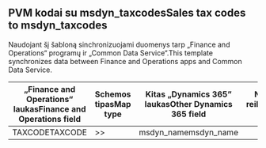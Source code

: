 ## <a name="sales-tax-codes-to-msdyn_taxcodes"></a><span data-ttu-id="c4c22-101">PVM kodai su msdyn_taxcodes</span><span class="sxs-lookup"><span data-stu-id="c4c22-101">Sales tax codes to msdyn_taxcodes</span></span>

<span data-ttu-id="c4c22-102">Naudojant šį šabloną sinchronizuojami duomenys tarp „Finance and Operations“ programų ir „Common Data Service“.</span><span class="sxs-lookup"><span data-stu-id="c4c22-102">This template synchronizes data between Finance and Operations apps and Common Data Service.</span></span>

<span data-ttu-id="c4c22-103">„Finance and Operations“ laukas</span><span class="sxs-lookup"><span data-stu-id="c4c22-103">Finance and Operations field</span></span> | <span data-ttu-id="c4c22-104">Schemos tipas</span><span class="sxs-lookup"><span data-stu-id="c4c22-104">Map type</span></span> | <span data-ttu-id="c4c22-105">Kitas „Dynamics 365” laukas</span><span class="sxs-lookup"><span data-stu-id="c4c22-105">Other Dynamics 365 field</span></span> | <span data-ttu-id="c4c22-106">Numatytoji reikšmė</span><span class="sxs-lookup"><span data-stu-id="c4c22-106">Default value</span></span>
---|---|---|---
<span data-ttu-id="c4c22-107">TAXCODE</span><span class="sxs-lookup"><span data-stu-id="c4c22-107">TAXCODE</span></span> | >> | <span data-ttu-id="c4c22-108">msdyn_name</span><span class="sxs-lookup"><span data-stu-id="c4c22-108">msdyn_name</span></span> | 
